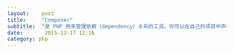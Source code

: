 ```yaml
---
layout:    post
title:     "Composer"
subtitle:  "是 PHP 用来管理依赖（dependency）关系的工具。你可以在自己的项目中声明所依赖的外部工具库（libraries），Composer 会帮你安装这些依赖的库文件。"
date:       2015-12-17 12:16
category: php
---
```



